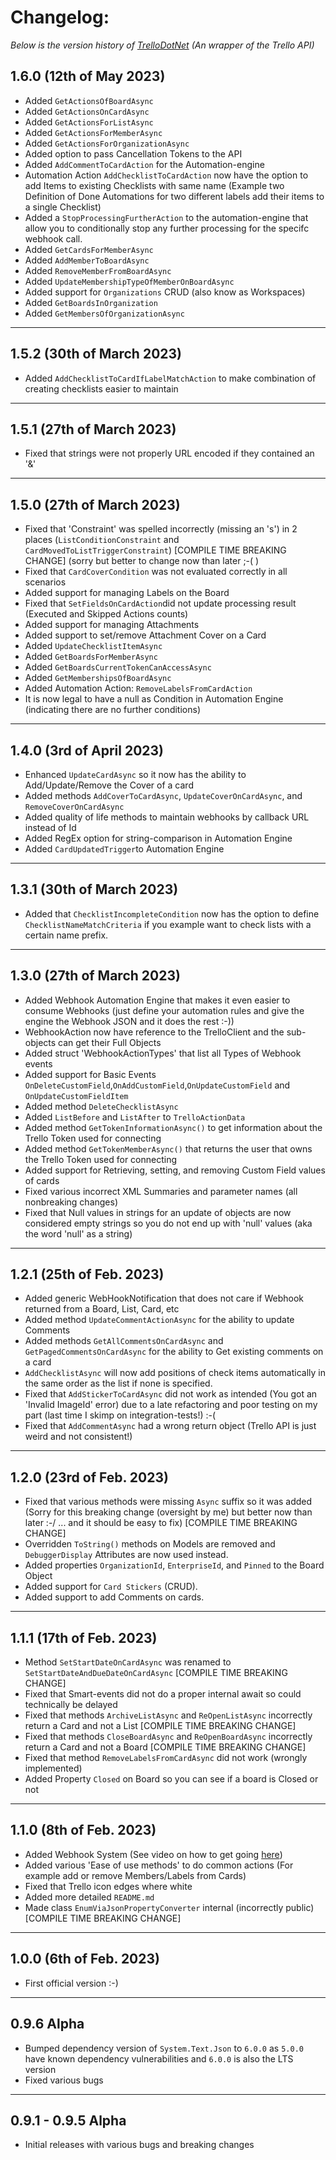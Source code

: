 # Changelog: 
*Below is the version history of [TrelloDotNet](https://github.com/rwjdk/TrelloDotNet) (An wrapper of the Trello API)*

## 1.6.0 (12th of May 2023)
- Added `GetActionsOfBoardAsync`
- Added `GetActionsOnCardAsync`
- Added `GetActionsForListAsync`
- Added `GetActionsForMemberAsync`
- Added `GetActionsForOrganizationAsync`
- Added option to pass Cancellation Tokens to the API
- Added `AddCommentToCardAction` for the Automation-engine
- Automation Action `AddChecklistToCardAction` now have the option to add Items to existing Checklists with same name (Example two Definition of Done Automations for two different labels add their items to a single Checklist)
- Added a `StopProcessingFurtherAction` to the automation-engine that allow you to conditionally stop any further processing for the specifc webhook call.
- Added `GetCardsForMemberAsync`
- Added `AddMemberToBoardAsync`
- Added `RemoveMemberFromBoardAsync`
- Added `UpdateMembershipTypeOfMemberOnBoardAsync`
- Added support for `Organizations` CRUD (also know as Workspaces)
- Added `GetBoardsInOrganization` 
- Added `GetMembersOfOrganizationAsync`

<hr>

## 1.5.2 (30th of March 2023)
- Added `AddChecklistToCardIfLabelMatchAction` to make combination of creating checklists easier to maintain

<hr>

## 1.5.1 (27th of March 2023)
- Fixed that strings were not properly URL encoded if they contained an '&'

<hr>

## 1.5.0 (27th of March 2023)
- Fixed that 'Constraint' was spelled incorrectly (missing an 's') in 2 places (`ListConditionConstraint` and `CardMovedToListTriggerConstraint`) [COMPILE TIME BREAKING CHANGE] (sorry but better to change now than later ;-( ) 
- Fixed that `CardCoverCondition` was not evaluated correctly in all scenarios
- Added support for managing Labels on the Board
- Fixed that `SetFieldsOnCardAction`did not update processing result (Executed and Skipped Actions counts)
- Added support for managing Attachments
- Added support to set/remove Attachment Cover on a Card
- Added `UpdateChecklistItemAsync`
- Added `GetBoardsForMemberAsync`
- Added `GetBoardsCurrentTokenCanAccessAsync`
- Added `GetMembershipsOfBoardAsync` 
- Added Automation Action: `RemoveLabelsFromCardAction`
- It is now legal to have a null as Condition in Automation Engine (indicating there are no further conditions)

<hr>

## 1.4.0 (3rd of April 2023)
- Enhanced `UpdateCardAsync` so it now has the ability to Add/Update/Remove the Cover of a card
- Added methods `AddCoverToCardAsync`, `UpdateCoverOnCardAsync`, and `RemoveCoverOnCardAsync`
- Added quality of life methods to maintain webhooks by callback URL instead of Id
- Added RegEx option for string-comparison in Automation Engine
- Added `CardUpdatedTrigger`to Automation Engine

<hr>

## 1.3.1 (30th of March 2023)
- Added that `ChecklistIncompleteCondition` now has the option to define `ChecklistNameMatchCriteria` if you example want to check lists with a certain name prefix.

<hr>

## 1.3.0 (27th of March 2023)
- Added Webhook Automation Engine that makes it even easier to consume Webhooks (just define your automation rules and give the engine the Webhook JSON and it does the rest :-))
- WebhookAction now have reference to the TrelloClient and the sub-objects can get their Full Objects
- Added struct 'WebhookActionTypes' that list all Types of Webhook events
- Added support for Basic Events `OnDeleteCustomField`,`OnAddCustomField`,`OnUpdateCustomField` and `OnUpdateCustomFieldItem`
- Added method `DeleteChecklistAsync`
- Added `ListBefore` and `ListAfter` to `TrelloActionData`
- Added method `GetTokenInformationAsync()` to get information about the Trello Token used for connecting
- Added method `GetTokenMemberAsync()` that returns the user that owns the Trello Token used for connecting
- Added support for Retrieving, setting, and removing Custom Field values of cards
- Fixed various incorrect XML Summaries and parameter names (all nonbreaking changes)
- Fixed that Null values in strings for an update of objects are now considered empty strings so you do not end up with 'null' values (aka the word 'null' as a string)

<hr>

## 1.2.1 (25th of Feb. 2023)
- Added generic WebHookNotification that does not care if Webhook returned from a Board, List, Card, etc
- Added method `UpdateCommentActionAsync` for the ability to update Comments
- Added methods `GetAllCommentsOnCardAsync` and `GetPagedCommentsOnCardAsync` for the ability to Get existing comments on a card
- `AddChecklistAsync` will now add positions of check items automatically in the same order as the list if none is specified.
- Fixed that `AddStickerToCardAsync` did not work as intended (You got an 'Invalid ImageId' error) due to a late refactoring and poor testing on my part (last time I skimp on integration-tests!) :-(
- Fixed that `AddCommentAsync` had a wrong return object (Trello API is just weird and not consistent!)

<hr>

## 1.2.0 (23rd of Feb. 2023)
- Fixed that various methods were missing `Async` suffix so it was added (Sorry for this breaking change (oversight by me) but better now than later :-/ ... and it should be easy to fix) [COMPILE TIME BREAKING CHANGE]
- Overridden `ToString()` methods on Models are removed and `DebuggerDisplay` Attributes are now used instead.
- Added properties `OrganizationId`, `EnterpriseId`, and `Pinned` to the Board Object
- Added support for `Card Stickers` (CRUD).
- Added support to add Comments on cards.

<hr>

## 1.1.1 (17th of Feb. 2023)
- Method `SetStartDateOnCardAsync` was renamed to `SetStartDateAndDueDateOnCardAsync` [COMPILE TIME BREAKING CHANGE]
- Fixed that Smart-events did not do a proper internal await so could technically be delayed
- Fixed that methods `ArchiveListAsync` and `ReOpenListAsync` incorrectly return a Card and not a List [COMPILE TIME BREAKING CHANGE]
- Fixed that methods `CloseBoardAsync` and `ReOpenBoardAsync` incorrectly return a Card and not a Board [COMPILE TIME BREAKING CHANGE]
- Fixed that method `RemoveLabelsFromCardAsync` did not work (wrongly implemented)
- Added Property `Closed` on Board so you can see if a board is Closed or not

<hr>

## 1.1.0 (8th of Feb. 2023)
- Added Webhook System (See video on how to get going [here](https://youtu.be/A3_B-SLBm_0))
- Added various 'Ease of use methods' to do common actions (For example add or remove Members/Labels from Cards)
- Fixed that Trello icon edges where white
- Added more detailed `README.md`
- Made class `EnumViaJsonPropertyConverter` internal (incorrectly public) [COMPILE TIME BREAKING CHANGE]

<hr>

## 1.0.0 (6th of Feb. 2023)
- First official version :-)

<hr>

## 0.9.6 Alpha
- Bumped dependency version of `System.Text.Json` to `6.0.0` as `5.0.0` have known dependency vulnerabilities and `6.0.0` is also the LTS version
- Fixed various bugs

<hr>

## 0.9.1 - 0.9.5 Alpha
- Initial releases with various bugs and breaking changes
